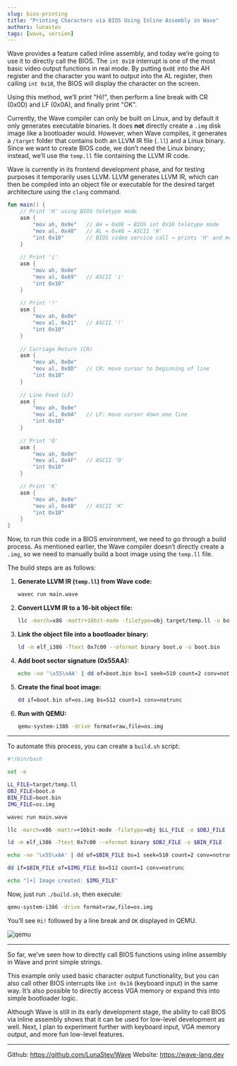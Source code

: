 ```yaml
---
slug: bios-printing
title: "Printing Characters via BIOS Using Inline Assembly in Wave"
authors: lunastev
tags: [wave, version]
---
```


Wave provides a feature called inline assembly, and today we’re going to use it to directly call the BIOS. The `int 0x10` interrupt is one of the most basic video output functions in real mode. By putting `0x0E` into the AH register and the character you want to output into the AL register, then calling `int 0x10`, the BIOS will display the character on the screen.

Using this method, we’ll print "Hi!", then perform a line break with CR (0x0D) and LF (0x0A), and finally print "OK".

Currently, the Wave compiler can only be built on Linux, and by default it only generates executable binaries. It does **not** directly create a `.img` disk image like a bootloader would. However, when Wave compiles, it generates a `/target` folder that contains both an LLVM IR file (`.ll`) and a Linux binary. Since we want to create BIOS code, we don’t need the Linux binary; instead, we’ll use the `temp.ll` file containing the LLVM IR code.

Wave is currently in its frontend development phase, and for testing purposes it temporarily uses LLVM. LLVM generates LLVM IR, which can then be compiled into an object file or executable for the desired target architecture using the `clang` command.

```kotlin
fun main() {
    // Print 'H' using BIOS teletype mode
    asm {
        "mov ah, 0x0e"   // AH = 0x0E → BIOS int 0x10 teletype mode
        "mov al, 0x48"   // AL = 0x48 → ASCII 'H'
        "int 0x10"       // BIOS video service call → prints 'H' and moves cursor
    }
    
    // Print 'i'
    asm {
        "mov ah, 0x0e"
        "mov al, 0x69"   // ASCII 'i'
        "int 0x10"
    }
    
    // Print '!'
    asm {
        "mov ah, 0x0e"
        "mov al, 0x21"   // ASCII '!'
        "int 0x10"
    }
    
    // Carriage Return (CR)
    asm {
        "mov ah, 0x0e"
        "mov al, 0x0D"   // CR: move cursor to beginning of line
        "int 0x10"
    }
    
    // Line Feed (LF)
    asm {
        "mov ah, 0x0e"
        "mov al, 0x0A"   // LF: move cursor down one line
        "int 0x10"
    }
    
    // Print 'O'
    asm {
        "mov ah, 0x0e"
        "mov al, 0x4F"   // ASCII 'O'
        "int 0x10"
    }

    // Print 'K'
    asm {
        "mov ah, 0x0e"
        "mov al, 0x4B"   // ASCII 'K'
        "int 0x10"
    }
}
```

Now, to run this code in a BIOS environment, we need to go through a build process. As mentioned earlier, the Wave compiler doesn’t directly create a `.img`, so we need to manually build a boot image using the `temp.ll` file.

The build steps are as follows:

1. **Generate LLVM IR (`temp.ll`) from Wave code:**

   ```bash
   wavec run main.wave
   ```

2. **Convert LLVM IR to a 16-bit object file:**

   ```bash
   llc -march=x86 -mattr+16bit-mode -filetype=obj target/temp.ll -o boot.o
   ```

3. **Link the object file into a bootloader binary:**

   ```bash
   ld -m elf_i386 -Ttext 0x7c00 --oformat binary boot.o -o boot.bin
   ```

4. **Add boot sector signature (0x55AA):**

   ```bash
   echo -ne '\x55\xAA' | dd of=boot.bin bs=1 seek=510 count=2 conv=notrunc
   ```

5. **Create the final boot image:**

   ```bash
   dd if=boot.bin of=os.img bs=512 count=1 conv=notrunc
   ```

6. **Run with QEMU:**

   ```bash
   qemu-system-i386 -drive format=raw,file=os.img
   ```

---

To automate this process, you can create a `build.sh` script:

```bash
#!/bin/bash

set -e

LL_FILE=target/temp.ll
OBJ_FILE=boot.o
BIN_FILE=boot.bin
IMG_FILE=os.img

wavec run main.wave

llc -march=x86 -mattr=+16bit-mode -filetype=obj $LL_FILE -o $OBJ_FILE

ld -m elf_i386 -Ttext 0x7c00 --oformat binary $OBJ_FILE -o $BIN_FILE

echo -ne '\x55\xAA' | dd of=$BIN_FILE bs=1 seek=510 count=2 conv=notrunc

dd if=$BIN_FILE of=$IMG_FILE bs=512 count=1 conv=notrunc

echo "[+] Image created: $IMG_FILE"
```

Now, just run `./build.sh`, then execute:

```bash
qemu-system-i386 -drive format=raw,file=os.img
```

You’ll see `Hi!` followed by a line break and `OK` displayed in QEMU.

![qemu](https://velog.velcdn.com/images/lunastev/post/9e2086b0-ff98-4a2a-bb7b-b26b1ec09303/image.png)

---

So far, we’ve seen how to directly call BIOS functions using inline assembly in Wave and print simple strings.

This example only used basic character output functionality, but you can also call other BIOS interrupts like `int 0x16` (keyboard input) in the same way. It’s also possible to directly access VGA memory or expand this into simple bootloader logic.

Although Wave is still in its early development stage, the ability to call BIOS via inline assembly shows that it can be used for low-level development as well. Next, I plan to experiment further with keyboard input, VGA memory output, and more fun low-level features.

---

Github: https://github.com/LunaStev/Wave
Website: https://wave-lang.dev
